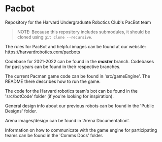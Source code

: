 # Pacbot
Repository for the Harvard Undergraduate Robotics Club's PacBot team

> NOTE: Because this repository includes submodules, it should be cloned using `git clone --recursive`.

The rules for PacBot and helpful images can be found at our website: https://harvardrobotics.com/pacbots

Codebase for 2021-2022 can be found in the ***master*** branch. Codebases for past years can be found in their respective branches.

The current Pacman game code can be found in 'src/gameEngine'. The README there describes how to run the game.

The code for the Harvard robotics team's bot can be found in the 'src/botCode' folder (if you're looking for inspiration).

General design info about our previous robots can be found in the 'Public Designs' folder.

Arena images/design can be found in 'Arena Documentation'.

Information on how to communicate with the game engine for participating teams can be found in
the 'Comms Docs' folder.
